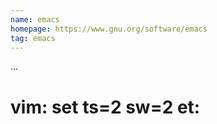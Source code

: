 ```yaml
---
name: emacs
homepage: https://www.gnu.org/software/emacs
tag: emacs
---
```

...
# vim: set ts=2 sw=2 et:
